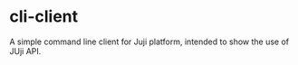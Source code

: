 # cli-client

A simple command line client for Juji platform, intended to show the use of JUji API.
